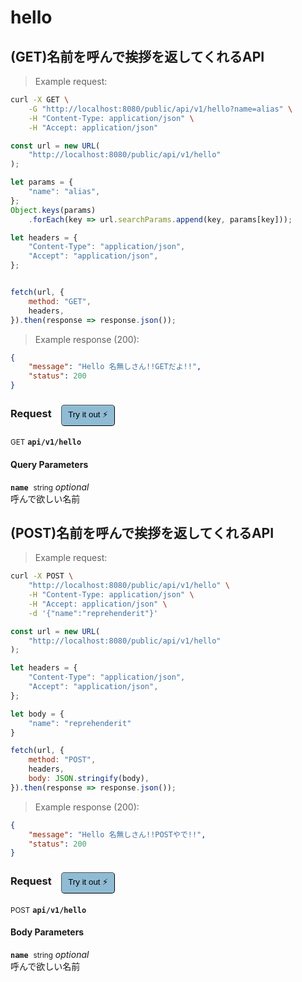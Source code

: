 # hello


## (GET)名前を呼んで挨拶を返してくれるAPI




> Example request:

```bash
curl -X GET \
    -G "http://localhost:8080/public/api/v1/hello?name=alias" \
    -H "Content-Type: application/json" \
    -H "Accept: application/json"
```

```javascript
const url = new URL(
    "http://localhost:8080/public/api/v1/hello"
);

let params = {
    "name": "alias",
};
Object.keys(params)
    .forEach(key => url.searchParams.append(key, params[key]));

let headers = {
    "Content-Type": "application/json",
    "Accept": "application/json",
};


fetch(url, {
    method: "GET",
    headers,
}).then(response => response.json());
```


> Example response (200):

```json
{
    "message": "Hello 名無しさん!!GETだよ!!",
    "status": 200
}
```
<div id="execution-results-GETapi-v1-hello" hidden>
    <blockquote>Received response<span id="execution-response-status-GETapi-v1-hello"></span>:</blockquote>
    <pre class="json"><code id="execution-response-content-GETapi-v1-hello"></code></pre>
</div>
<div id="execution-error-GETapi-v1-hello" hidden>
    <blockquote>Request failed with error:</blockquote>
    <pre><code id="execution-error-message-GETapi-v1-hello"></code></pre>
</div>
<form id="form-GETapi-v1-hello" data-method="GET" data-path="api/v1/hello" data-authed="0" data-hasfiles="0" data-headers='{"Content-Type":"application\/json","Accept":"application\/json"}' onsubmit="event.preventDefault(); executeTryOut('GETapi-v1-hello', this);">
<h3>
    Request&nbsp;&nbsp;&nbsp;
        <button type="button" style="background-color: #8fbcd4; padding: 5px 10px; border-radius: 5px; border-width: thin;" id="btn-tryout-GETapi-v1-hello" onclick="tryItOut('GETapi-v1-hello');">Try it out ⚡</button>
    <button type="button" style="background-color: #c97a7e; padding: 5px 10px; border-radius: 5px; border-width: thin;" id="btn-canceltryout-GETapi-v1-hello" onclick="cancelTryOut('GETapi-v1-hello');" hidden>Cancel</button>&nbsp;&nbsp;
    <button type="submit" style="background-color: #6ac174; padding: 5px 10px; border-radius: 5px; border-width: thin;" id="btn-executetryout-GETapi-v1-hello" hidden>Send Request 💥</button>
    </h3>
<p>
<small class="badge badge-green">GET</small>
 <b><code>api/v1/hello</code></b>
</p>
<h4 class="fancy-heading-panel"><b>Query Parameters</b></h4>
<p>
<b><code>name</code></b>&nbsp;&nbsp;<small>string</small>     <i>optional</i> &nbsp;
<input type="text" name="name" data-endpoint="GETapi-v1-hello" data-component="query"  hidden>
<br>
呼んで欲しい名前
</p>
</form>


## (POST)名前を呼んで挨拶を返してくれるAPI




> Example request:

```bash
curl -X POST \
    "http://localhost:8080/public/api/v1/hello" \
    -H "Content-Type: application/json" \
    -H "Accept: application/json" \
    -d '{"name":"reprehenderit"}'

```

```javascript
const url = new URL(
    "http://localhost:8080/public/api/v1/hello"
);

let headers = {
    "Content-Type": "application/json",
    "Accept": "application/json",
};

let body = {
    "name": "reprehenderit"
}

fetch(url, {
    method: "POST",
    headers,
    body: JSON.stringify(body),
}).then(response => response.json());
```


> Example response (200):

```json
{
    "message": "Hello 名無しさん!!POSTやで!!",
    "status": 200
}
```
<div id="execution-results-POSTapi-v1-hello" hidden>
    <blockquote>Received response<span id="execution-response-status-POSTapi-v1-hello"></span>:</blockquote>
    <pre class="json"><code id="execution-response-content-POSTapi-v1-hello"></code></pre>
</div>
<div id="execution-error-POSTapi-v1-hello" hidden>
    <blockquote>Request failed with error:</blockquote>
    <pre><code id="execution-error-message-POSTapi-v1-hello"></code></pre>
</div>
<form id="form-POSTapi-v1-hello" data-method="POST" data-path="api/v1/hello" data-authed="0" data-hasfiles="0" data-headers='{"Content-Type":"application\/json","Accept":"application\/json"}' onsubmit="event.preventDefault(); executeTryOut('POSTapi-v1-hello', this);">
<h3>
    Request&nbsp;&nbsp;&nbsp;
        <button type="button" style="background-color: #8fbcd4; padding: 5px 10px; border-radius: 5px; border-width: thin;" id="btn-tryout-POSTapi-v1-hello" onclick="tryItOut('POSTapi-v1-hello');">Try it out ⚡</button>
    <button type="button" style="background-color: #c97a7e; padding: 5px 10px; border-radius: 5px; border-width: thin;" id="btn-canceltryout-POSTapi-v1-hello" onclick="cancelTryOut('POSTapi-v1-hello');" hidden>Cancel</button>&nbsp;&nbsp;
    <button type="submit" style="background-color: #6ac174; padding: 5px 10px; border-radius: 5px; border-width: thin;" id="btn-executetryout-POSTapi-v1-hello" hidden>Send Request 💥</button>
    </h3>
<p>
<small class="badge badge-black">POST</small>
 <b><code>api/v1/hello</code></b>
</p>
<h4 class="fancy-heading-panel"><b>Body Parameters</b></h4>
<p>
<b><code>name</code></b>&nbsp;&nbsp;<small>string</small>     <i>optional</i> &nbsp;
<input type="text" name="name" data-endpoint="POSTapi-v1-hello" data-component="body"  hidden>
<br>
呼んで欲しい名前
</p>

</form>



